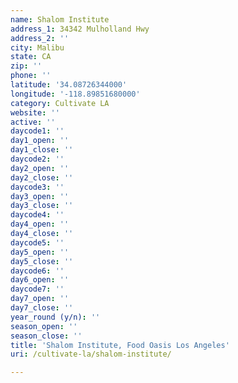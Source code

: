 ```yaml
---
name: Shalom Institute
address_1: 34342 Mulholland Hwy
address_2: ''
city: Malibu
state: CA
zip: ''
phone: ''
latitude: '34.08726344000'
longitude: '-118.89851680000'
category: Cultivate LA
website: ''
active: ''
daycode1: ''
day1_open: ''
day1_close: ''
daycode2: ''
day2_open: ''
day2_close: ''
daycode3: ''
day3_open: ''
day3_close: ''
daycode4: ''
day4_open: ''
day4_close: ''
daycode5: ''
day5_open: ''
day5_close: ''
daycode6: ''
day6_open: ''
daycode7: ''
day7_open: ''
day7_close: ''
year_round (y/n): ''
season_open: ''
season_close: ''
title: 'Shalom Institute, Food Oasis Los Angeles'
uri: /cultivate-la/shalom-institute/

---
```

